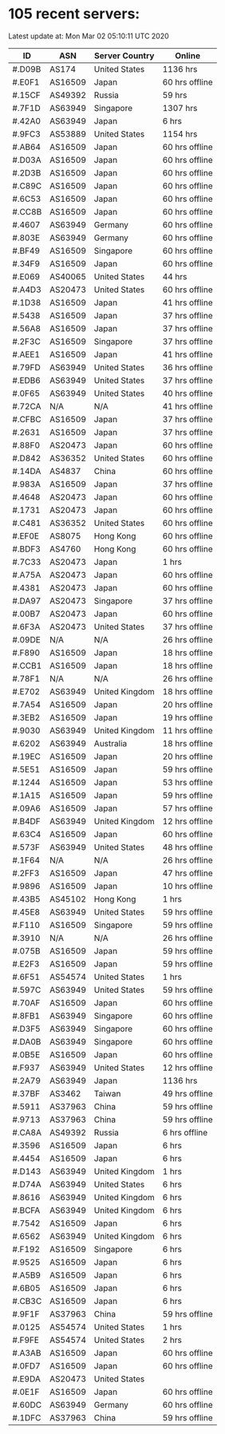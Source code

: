 # 105 recent servers:

Latest update at: Mon Mar 02 05:10:11 UTC 2020

| ID | ASN | Server Country | Online |
| -- | --- | -------------- | ------ |
| #.D09B | AS174 | United States | 1136 hrs |
| #.E0F1 | AS16509 | Japan | 60 hrs offline |
| #.15CF | AS49392 | Russia | 59 hrs |
| #.7F1D | AS63949 | Singapore | 1307 hrs |
| #.42A0 | AS63949 | Japan | 6 hrs |
| #.9FC3 | AS53889 | United States | 1154 hrs |
| #.AB64 | AS16509 | Japan | 60 hrs offline |
| #.D03A | AS16509 | Japan | 60 hrs offline |
| #.2D3B | AS16509 | Japan | 60 hrs offline |
| #.C89C | AS16509 | Japan | 60 hrs offline |
| #.6C53 | AS16509 | Japan | 60 hrs offline |
| #.CC8B | AS16509 | Japan | 60 hrs offline |
| #.4607 | AS63949 | Germany | 60 hrs offline |
| #.803E | AS63949 | Germany | 60 hrs offline |
| #.BF49 | AS16509 | Singapore | 60 hrs offline |
| #.34F9 | AS16509 | Japan | 60 hrs offline |
| #.E069 | AS40065 | United States | 44 hrs |
| #.A4D3 | AS20473 | United States | 60 hrs offline |
| #.1D38 | AS16509 | Japan | 41 hrs offline |
| #.5438 | AS16509 | Japan | 37 hrs offline |
| #.56A8 | AS16509 | Japan | 37 hrs offline |
| #.2F3C | AS16509 | Singapore | 37 hrs offline |
| #.AEE1 | AS16509 | Japan | 41 hrs offline |
| #.79FD | AS63949 | United States | 36 hrs offline |
| #.EDB6 | AS63949 | United States | 37 hrs offline |
| #.0F65 | AS63949 | United States | 40 hrs offline |
| #.72CA | N/A | N/A | 41 hrs offline |
| #.CFBC | AS16509 | Japan | 37 hrs offline |
| #.2631 | AS16509 | Japan | 37 hrs offline |
| #.88F0 | AS20473 | Japan | 60 hrs offline |
| #.D842 | AS36352 | United States | 60 hrs offline |
| #.14DA | AS4837 | China | 60 hrs offline |
| #.983A | AS16509 | Japan | 37 hrs offline |
| #.4648 | AS20473 | Japan | 60 hrs offline |
| #.1731 | AS20473 | Japan | 60 hrs offline |
| #.C481 | AS36352 | United States | 60 hrs offline |
| #.EF0E | AS8075 | Hong Kong | 60 hrs offline |
| #.BDF3 | AS4760 | Hong Kong | 60 hrs offline |
| #.7C33 | AS20473 | Japan | 1 hrs |
| #.A75A | AS20473 | Japan | 60 hrs offline |
| #.4381 | AS20473 | Japan | 60 hrs offline |
| #.DA97 | AS20473 | Singapore | 37 hrs offline |
| #.00B7 | AS20473 | Japan | 60 hrs offline |
| #.6F3A | AS20473 | United States | 37 hrs offline |
| #.09DE | N/A | N/A | 26 hrs offline |
| #.F890 | AS16509 | Japan | 18 hrs offline |
| #.CCB1 | AS16509 | Japan | 18 hrs offline |
| #.78F1 | N/A | N/A | 26 hrs offline |
| #.E702 | AS63949 | United Kingdom | 18 hrs offline |
| #.7A54 | AS16509 | Japan | 20 hrs offline |
| #.3EB2 | AS16509 | Japan | 19 hrs offline |
| #.9030 | AS63949 | United Kingdom | 11 hrs offline |
| #.6202 | AS63949 | Australia | 18 hrs offline |
| #.19EC | AS16509 | Japan | 20 hrs offline |
| #.5E51 | AS16509 | Japan | 59 hrs offline |
| #.1244 | AS16509 | Japan | 53 hrs offline |
| #.1A15 | AS16509 | Japan | 59 hrs offline |
| #.09A6 | AS16509 | Japan | 57 hrs offline |
| #.B4DF | AS63949 | United Kingdom | 12 hrs offline |
| #.63C4 | AS16509 | Japan | 60 hrs offline |
| #.573F | AS63949 | United States | 48 hrs offline |
| #.1F64 | N/A | N/A | 26 hrs offline |
| #.2FF3 | AS16509 | Japan | 47 hrs offline |
| #.9896 | AS16509 | Japan | 10 hrs offline |
| #.43B5 | AS45102 | Hong Kong | 1 hrs |
| #.45E8 | AS63949 | United States | 59 hrs offline |
| #.F110 | AS16509 | Singapore | 59 hrs offline |
| #.3910 | N/A | N/A | 26 hrs offline |
| #.075B | AS16509 | Japan | 59 hrs offline |
| #.E2F3 | AS16509 | Japan | 59 hrs offline |
| #.6F51 | AS54574 | United States | 1 hrs |
| #.597C | AS63949 | United States | 59 hrs offline |
| #.70AF | AS16509 | Japan | 60 hrs offline |
| #.8FB1 | AS63949 | Singapore | 60 hrs offline |
| #.D3F5 | AS63949 | Singapore | 60 hrs offline |
| #.DA0B | AS63949 | Singapore | 60 hrs offline |
| #.0B5E | AS16509 | Japan | 60 hrs offline |
| #.F937 | AS63949 | United States | 12 hrs offline |
| #.2A79 | AS63949 | Japan | 1136 hrs |
| #.37BF | AS3462 | Taiwan | 49 hrs offline |
| #.5911 | AS37963 | China | 59 hrs offline |
| #.9713 | AS37963 | China | 59 hrs offline |
| #.CA8A | AS49392 | Russia | 6 hrs offline |
| #.3596 | AS16509 | Japan | 6 hrs |
| #.4454 | AS16509 | Japan | 6 hrs |
| #.D143 | AS63949 | United Kingdom | 1 hrs |
| #.D74A | AS63949 | United States | 6 hrs |
| #.8616 | AS63949 | United Kingdom | 6 hrs |
| #.BCFA | AS63949 | United Kingdom | 6 hrs |
| #.7542 | AS16509 | Japan | 6 hrs |
| #.6562 | AS63949 | United Kingdom | 6 hrs |
| #.F192 | AS16509 | Singapore | 6 hrs |
| #.9525 | AS16509 | Japan | 6 hrs |
| #.A5B9 | AS16509 | Japan | 6 hrs |
| #.6B05 | AS16509 | Japan | 6 hrs |
| #.CB3C | AS16509 | Japan | 6 hrs |
| #.9F1F | AS37963 | China | 59 hrs offline |
| #.0125 | AS54574 | United States | 1 hrs |
| #.F9FE | AS54574 | United States | 2 hrs |
| #.A3AB | AS16509 | Japan | 60 hrs offline |
| #.0FD7 | AS16509 | Japan | 60 hrs offline |
| #.E9DA | AS20473 | United States | |
| #.0E1F | AS16509 | Japan | 60 hrs offline |
| #.60DC | AS63949 | Germany | 60 hrs offline |
| #.1DFC | AS37963 | China | 59 hrs offline |

